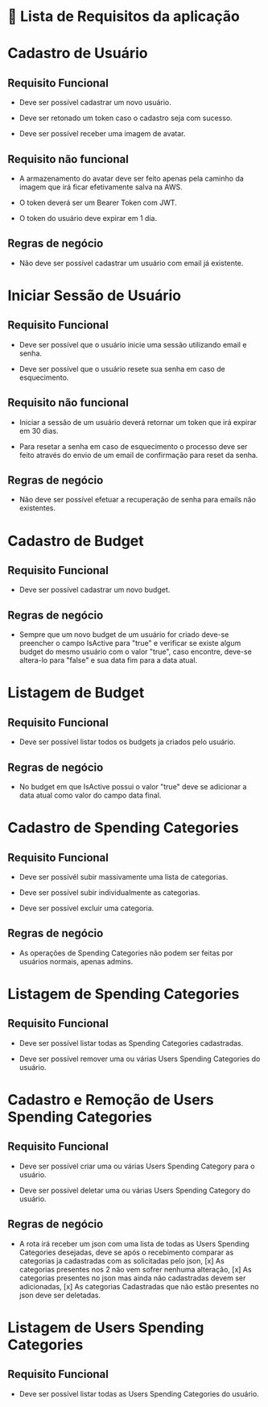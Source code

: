 # 📝 Lista de Requisitos da aplicação 

# Cadastro de Usuário

## Requisito Funcional

- Deve ser possível cadastrar um novo usuário.

- Deve ser retonado um token caso o cadastro seja com sucesso.

- Deve ser possível receber uma imagem de avatar.

## Requisito não funcional

- A armazenamento do avatar deve ser feito apenas pela caminho da imagem que irá ficar efetivamente salva na AWS.

- O token deverá ser um Bearer Token com JWT.

- O token do usuário deve expirar em 1 dia.

## Regras de negócio 

- Não deve ser possível cadastrar um usuário com email já existente.

# Iniciar Sessão  de Usuário

## Requisito Funcional

- Deve ser possível que o usuário inicie uma sessão utilizando email e senha.

- Deve ser possível que o usuário resete sua senha em caso de esquecimento.

## Requisito não funcional

- Iniciar a sessão de um usuário deverá retornar um token que irá expirar em 30 dias.

- Para resetar a senha em caso de esquecimento o processo deve ser feito através do envio de um email de confirmação para reset da senha.

## Regras de negócio 

- Não deve ser possível efetuar a recuperação de senha para emails não existentes.

# Cadastro de Budget

## Requisito Funcional

- Deve ser possível cadastrar um novo budget.

## Regras de negócio 

- Sempre que um novo budget de um usuário for criado deve-se preencher o campo IsActive para "true" e verificar se existe algum budget do mesmo usuário com o valor "true", caso encontre, deve-se altera-lo para "false" e sua data fim para a data atual.

# Listagem de Budget

## Requisito Funcional

- Deve ser possível listar todos os budgets ja criados pelo usuário.

## Regras de negócio 

- No budget em que IsActive possui o valor "true" deve se adicionar a data atual como valor do campo data final.

# Cadastro de Spending Categories

## Requisito Funcional

- Deve ser possívél subir massivamente uma lista de categorias.

- Deve ser possível subir individualmente as categorias.

- Deve ser possível excluir uma categoria.

## Regras de negócio

- As operações de Spending Categories não podem ser feitas por usuários normais, apenas admins.

# Listagem de Spending Categories

## Requisito Funcional

- Deve ser possível listar todas as Spending Categories cadastradas.

- Deve ser possível remover uma ou várias Users Spending Categories do usuário.

# Cadastro e Remoção de Users Spending Categories

## Requisito Funcional

- Deve ser possível criar uma ou várias Users Spending Category para o usuário.

- Deve ser possível deletar uma ou várias Users Spending Category do usuário.

## Regras de negócio

- A rota irá receber um json com uma lista de todas as Users Spending Categories desejadas, deve se após o recebimento comparar as categorias ja cadastradas com as solicitadas pelo json, [x] As categorias presentes nos 2 não vem sofrer nenhuma alteração, [x] As categorias presentes no json mas ainda não cadastradas devem ser adicionadas, [x] As categorias Cadastradas que não estão presentes no json deve ser deletadas.

# Listagem de Users Spending Categories

## Requisito Funcional

- Deve ser possível listar todas as Users Spending Categories do usuário.



